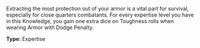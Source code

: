 Extracting the most protection out of your armor is a vital part for survival, especially for close quarters combatants. For every expertise level you have in this Knowledge, you gain one extra dice on Toughness rolls when wearing Armor with Dodge Penalty.

__Type:__ Expertise